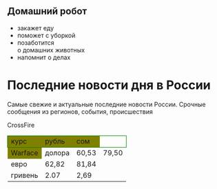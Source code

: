 <html>
    <body background-color: lightblue;
        <main>
            <div class="home_robot">
                <h2>Домашний робот</h2>
                <ul>
                    <li>закажет еду</li>
                    <li>поможет с уборкой</li>
                    <li>позаботится <br/>о домашних животных</li>
                    <li>напомнит о делах</li>
                </ul>
        </main>
    </body>
</html>
    <h1>Последние новости дня в России</h1>
<p>Самые свежие и актуальные последние новости России. Срочные сообщения из регионов, события, происшествия</p>

<table style="border:1px SteelBlue;border-collapse:collapse;">
        <tr style="border:1px solid green;background-color:Olive;">
            <td>курс</td>
            <td>рубль</td>
            <td>сом</tdЮ
        </tr>
        <tr style="border:1px SteelBlue">
           <td style="background-color:Olive;">Warface</td>
           <td>долора</td>
            <td>60,53</td>
            <td>79,50</td>
        </tr> 
        <tr style="border:1px SteelBlue>
            <td style="background-color:Olive;">CrossFire</td>
            <td>евро</td>
            <td>62,82</td>
            <td>81,84</td>
        </tr>
        <tr style="border:1px SteelBlue">
            <td>гривень</td>
            <td>2.07</td>
            <td>2,69</td>
        </tr>
    </table>
